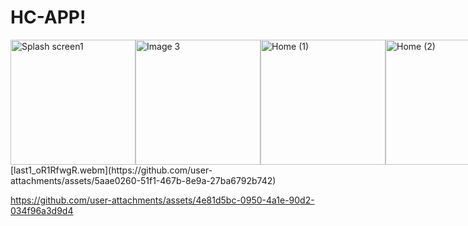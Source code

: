 # HC-APP!

<div style="display: flex; justify-content: space-around;">
  <img src="https://github.com/user-attachments/assets/3484bd85-9419-4d2f-91c0-1e32623c99be" alt="Splash screen1" width="200"/>
  <img src="https://github.com/user-attachments/assets/96907212-b9b9-4b74-8064-dfbcb63c2428" alt="Image 3" width="200"/>
  <img src="https://github.com/user-attachments/assets/0cc6d4c0-b1f1-4d42-a253-7202d747a676" alt="Home (1)" width="200"/>
  <img src="https://github.com/user-attachments/assets/48ba35cc-524e-4a45-8517-a1834d82f557" alt="Home (2)" width="200"/>
  <img src="https://github.com/user-attachments/assets/89c1bdd2-d2b4-4028-ba80-a2028f4eb425" alt="Home (3)" width="200"/>
</div>
[last1_oR1RfwgR.webm](https://github.com/user-attachments/assets/5aae0260-51f1-467b-8e9a-27ba6792b742)


https://github.com/user-attachments/assets/4e81d5bc-0950-4a1e-90d2-034f96a3d9d4

